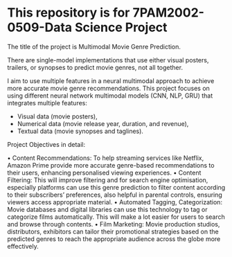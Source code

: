# This repository is for 7PAM2002-0509-Data Science Project

The title of the project is Multimodal Movie Genre Prediction.

There are single-model implementations that use either visual posters, trailers, or synopses to predict movie genres, not all together. 

I aim to use multiple features in a neural multimodal approach to achieve more accurate movie genre recommendations. This project focuses on using different neural network multimodal models (CNN, NLP, GRU) that integrates multiple features: 
 - Visual data (movie posters),
 - Numerical data (movie release year, duration, and revenue),
 - Textual data (movie synopses and taglines).

Project Objectives in detail:

•	Content Recommendations: To help streaming services like Netflix, Amazon Prime provide more accurate genre-based recommendations to their users, enhancing personalised viewing experiences.
•	Content Filtering:  This will improve filtering and for search engine optimisation, especially platforms can use this genre prediction to filter content according to their subscribers’ preferences, also helpful in parental controls, ensuring viewers access appropriate material.
•	Automated Tagging, Categorization: Movie databases and digital libraries can use this technology to tag or categorize films automatically. This will make a lot easier for users to search and browse through contents.
•	Film Marketing: Movie production studios, distributors, exhibitors can tailor their promotional strategies based on the predicted genres to reach the appropriate audience across the globe more effectively.
